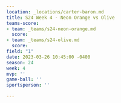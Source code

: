 ```yaml
---
location: _locations/carter-baron.md
title: S24 Week 4 - Neon Orange vs Olive
teams-score:
- team: _teams/s24-neon-orange.md
  score: 
- team: _teams/s24-olive.md
  score: 
field: "1"
date: 2023-03-26 10:45:00 -0400
season: 24
week: 4
mvp: ''
game-ball: ''
sportsperson: ''

---
```

